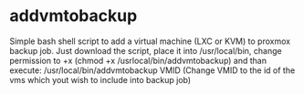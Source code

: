# addvmtobackup

Simple bash shell script to add a virtual machine (LXC or KVM) to proxmox backup job.
Just download the script, place it into /usr/local/bin, change permission to +x (chmod +x /usrlocal/bin/addvmtobackup) and than execute:
/usr/local/bin/addvmtobackup VMID 
(Change VMID to the id of the vms which yout wish to include into backup job)
